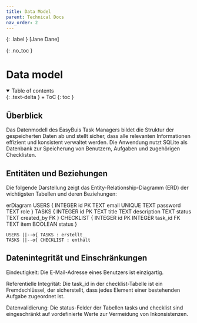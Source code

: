 ```yaml
---
title: Data Model
parent: Technical Docs
nav_order: 2
---
```


{: .label }
[Jane Dane]

{: .no_toc }
# Data model

<details open markdown="block">
{: .text-delta }
<summary>Table of contents</summary>
+ ToC
{: toc }
</details>

## Überblick

Das Datenmodell des EasyBuis Task Managers bildet die Struktur der gespeicherten Daten ab und stellt sicher, dass alle relevanten Informationen effizient und konsistent verwaltet werden. Die Anwendung nutzt SQLite als Datenbank zur Speicherung von Benutzern, Aufgaben und zugehörigen Checklisten.

## Entitäten und Beziehungen

Die folgende Darstellung zeigt das Entity-Relationship-Diagramm (ERD) der wichtigsten Tabellen und deren Beziehungen:

erDiagram
    USERS {
        INTEGER id PK
        TEXT email UNIQUE
        TEXT password
        TEXT role
    }
    TASKS {
        INTEGER id PK
        TEXT title
        TEXT description
        TEXT status
        TEXT created_by FK
    }
    CHECKLIST {
        INTEGER id PK
        INTEGER task_id FK
        TEXT item
        BOOLEAN status
    }
    
    USERS ||--o{ TASKS : erstellt
    TASKS ||--o{ CHECKLIST : enthält


## Datenintegrität und Einschränkungen

Eindeutigkeit: Die E-Mail-Adresse eines Benutzers ist einzigartig.

Referentielle Integrität: Die task_id in der checklist-Tabelle ist ein Fremdschlüssel, der sicherstellt, dass jedes Element einer bestehenden Aufgabe zugeordnet ist.

Datenvalidierung: Die status-Felder der Tabellen tasks und checklist sind eingeschränkt auf vordefinierte Werte zur Vermeidung von Inkonsistenzen.

